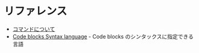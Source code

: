 # リファレンス

- [コマンドについて](commands.md) 
- [Code blocks Syntax language](https://github.com/github/linguist/blob/master/lib/linguist/languages.yml) - Code blocks のシンタックスに指定できる言語
